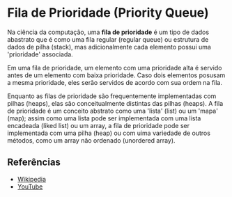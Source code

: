# Fila de Prioridade (Priority Queue)

Na ciência da computação, uma **fila de prioridade** é um tipo de dados
abastrato que é como uma fila regular (regular queue) ou estrutura de
dados de pilha (stack), mas adicionalmente cada elemento possui uma
'prioridade' associada.

Em uma fila de prioridade, um elemento com uma prioridade alta é servido
antes de um elemento com baixa prioridade. Caso dois elementos posusam a
mesma prioridade, eles serão servidos de acordo com sua ordem na fila.

Enquanto as filas de prioridade são frequentemente implementadas com
pilhas (heaps), elas são conceitualmente distintas das pilhas (heaps).
A fila de prioridade é um conceito abstrato como uma 'lista' (list) ou
um 'mapa' (map); assim como uma lista pode ser implementada com uma
lista encadeada (liked list) ou um array, a fila de prioridade pode ser
implementada com uma pilha (heap) ou com uima variedade de outros métodos,
como um array não ordenado (unordered array).

## Referências

- [Wikipedia](https://en.wikipedia.org/wiki/Priority_queue)
- [YouTube](https://www.youtube.com/watch?v=wptevk0bshY&list=PLLXdhg_r2hKA7DPDsunoDZ-Z769jWn4R8&index=6)
